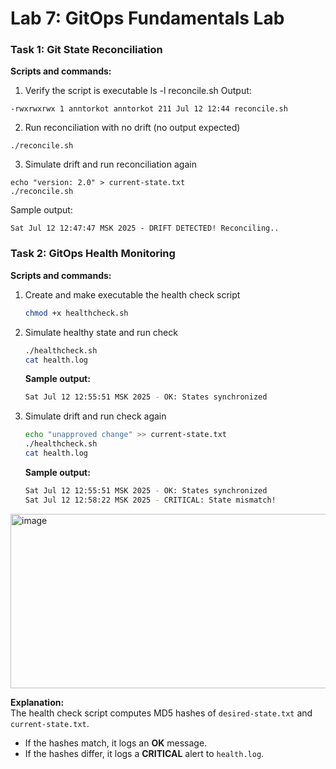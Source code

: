# Lab 7: GitOps Fundamentals Lab

### Task 1: Git State Reconciliation

**Scripts and commands:**

1. Verify the script is executable
ls -l reconcile.sh
Output:
```
-rwxrwxrwx 1 anntorkot anntorkot 211 Jul 12 12:44 reconcile.sh
```

2. Run reconciliation with no drift (no output expected)
```
./reconcile.sh
```
3. Simulate drift and run reconciliation again
```
echo "version: 2.0" > current-state.txt
./reconcile.sh
```
Sample output:
```
Sat Jul 12 12:47:47 MSK 2025 - DRIFT DETECTED! Reconciling..
```
### Task 2: GitOps Health Monitoring

**Scripts and commands:**

1. Create and make executable the health check script  
   ```bash
   chmod +x healthcheck.sh
   ```

2. Simulate healthy state and run check  
   ```bash
   ./healthcheck.sh
   cat health.log
   ```
   **Sample output:**  
   ```bash
   Sat Jul 12 12:55:51 MSK 2025 - OK: States synchronized
   ```


3. Simulate drift and run check again  
   ```bash
   echo "unapproved change" >> current-state.txt
   ./healthcheck.sh
   cat health.log
   ```
   **Sample output:**  
   ```bash
   Sat Jul 12 12:55:51 MSK 2025 - OK: States synchronized
   Sat Jul 12 12:58:22 MSK 2025 - CRITICAL: State mismatch!
   ```
<img width="1120" height="279" alt="image" src="https://github.com/user-attachments/assets/305aa207-ae25-4ee4-9a35-812d754791eb" />

**Explanation:**  
The health check script computes MD5 hashes of `desired-state.txt` and `current-state.txt`.  
- If the hashes match, it logs an **OK** message.  
- If the hashes differ, it logs a **CRITICAL** alert to `health.log`.

